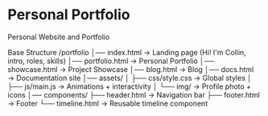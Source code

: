 # Personal Portfolio
Personal Website and Portfolio

Base Structure
/portfolio
│── index.html              → Landing page (Hi! I'm Collin, intro, roles, skills)
│── portfolio.html           → Personal Portfolio
│── showcase.html            → Project Showcase
│── blog.html                → Blog
│── docs.html                → Documentation site
│── assets/
│    ├── css/style.css       → Global styles
│    ├── js/main.js          → Animations + interactivity
│    └── img/                → Profile photo + icons
│── components/
     ├── header.html         → Navigation bar
     ├── footer.html         → Footer
     └── timeline.html       → Reusable timeline component
